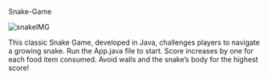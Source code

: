 Snake-Game

![snakeIMG](https://github.com/user-attachments/assets/539de00a-0c7a-4712-ba7c-a230a684652e)

This classic Snake Game, developed in Java, challenges players to navigate a growing snake. Run the App.java file to start. Score increases by one for each food item consumed. Avoid walls and the snake’s body for the highest score!
